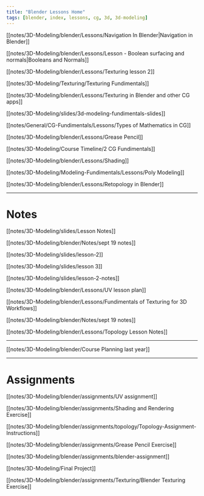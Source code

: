 ```yaml
---
title: "Blender Lessons Home"
tags: [blender, index, lessons, cg, 3d, 3d-modeling]
---
```


[[notes/3D-Modeling/blender/Lessons/Navigation In Blender|Navigation in Blender]]

[[notes/3D-Modeling/blender/Lessons/Lesson - Boolean surfacing and normals|Booleans and Normals]]

[[notes/3D-Modeling/blender/Lessons/Texturing lesson 2]]

[[notes/3D-Modeling/Texturing/Texturing Fundimentals]]

[[notes/3D-Modeling/blender/Lessons/Texturing in Blender and other CG apps]]

[[notes/3D-Modeling/slides/3d-modeling-fundimentals-slides]]

[[notes/General/CG-Fundimentals/Lessons/Types of Mathematics in CG]]

[[notes/3D-Modeling/blender/Lessons/Grease Pencil]]

[[notes/3D-Modeling/Course Timeline/2 CG Fundimentals]]

[[notes/3D-Modeling/blender/Lessons/Shading]]

[[notes/3D-Modeling/Modeling-Fundimentals/Lessons/Poly Modeling]]

[[notes/3D-Modeling/blender/Lessons/Retopology in Blender]]




---
# Notes
[[notes/3D-Modeling/slides/Lesson Notes]]

[[notes/3D-Modeling/blender/Notes/sept 19 notes]]

[[notes/3D-Modeling/slides/lesson-2]]

[[notes/3D-Modeling/slides/lesson 3]]

[[notes/3D-Modeling/slides/lesson-2-notes]]

[[notes/3D-Modeling/blender/Lessons/UV lesson plan]]

[[notes/3D-Modeling/blender/Lessons/Fundimentals of Texturing for 3D Workflows]]

[[notes/3D-Modeling/blender/Notes/sept 19 notes]]

[[notes/3D-Modeling/blender/Lessons/Topology Lesson Notes]]


---
[[notes/3D-Modeling/blender/Course Planning last year]]



---
# Assignments


[[notes/3D-Modeling/blender/assignments/UV assignment]]

[[notes/3D-Modeling/blender/assignments/Shading and Rendering Exercise]]

[[notes/3D-Modeling/blender/assignments/topology/Topology-Assignment-Instructions]]

[[notes/3D-Modeling/blender/assignments/Grease Pencil Exercise]]

[[notes/3D-Modeling/blender/assignments/blender-assignment]]

[[notes/3D-Modeling/Final Project]]

[[notes/3D-Modeling/blender/assignments/Texturing/Blender Texturing Exercise]]

